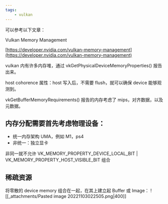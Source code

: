 ```yaml
---
tags:
    - vulkan
---
```


可以参考以下文章：

Vulkan Memory Management

[https://developer.nvidia.com/vulkan-memory-management](https://developer.nvidia.com/vulkan-memory-management)

vulkan 内有许多内存堆，通过 vkGetPhysicalDeviceMemoryProperties() 报告出来。

host cohorence 属性：host 写入后，不需要 flush，就可以确保 device 能够观测到。

vkGetBufferMemoryRequirements() 报告的内存考虑了 mips，对齐数据，以及元数据。


## 内存分配需要首先考虑物理设备：

-   统一内存架构 UMA，例如 M1，ps4
-   非统一：独立显卡

非同一就不允许 VK_MEMORY_PROPERTY_DEVICE_LOCAL_BIT | VK_MEMORY_PROPERTY_HOST_VISIBLE_BIT 组合


## 稀疏资源

将零散的 device memory 组合在一起，在其上建立起 Buffer 或 Image：
![[_attachments/Pasted image 20221103022505.png|400]]
